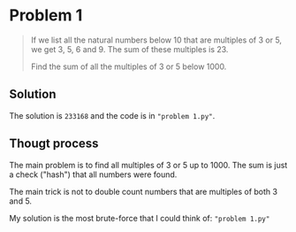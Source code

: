# Problem 1

>If we list all the natural numbers below 10 that are multiples of 3 or 5, we get 3, 5, 6 and 9. The sum of these multiples is 23.
>
>Find the sum of all the multiples of 3 or 5 below 1000.

## Solution

The solution is `233168`
and the code is in `"problem 1.py"`.


## Thougt process

The main problem is to find all multiples of 3 or 5 up to 1000. The sum is just a check ("hash") that all numbers were found.

The main trick is not to double count numbers that are multiples of both 3 and 5.

My solution is the most brute-force that I could think of: `"problem 1.py"`